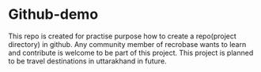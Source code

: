 # Github-demo
This repo is created for practise purpose how to create a repo(project directory) in github.
Any community member of recrobase wants to learn and contribute is welcome to be part of this project.
This project is planned to be travel destinations in uttarakhand in future.



